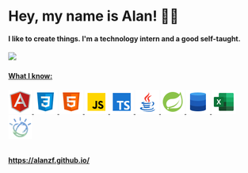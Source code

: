 # Hey, my name is Alan! :man_technologist:

<h4>I like to create things. I'm a technology intern and a good self-taught.<h4>

<a href="https://github.com/AlanZF">
  <img height="180em" src="https://github-readme-stats.vercel.app/api/top-langs/?username=AlanZF&layout=compact&langs_count=7&theme=dracula"/>
</div>

<h4>What I know:<h4>

<div>
  <img src="https://github.com/AlanZF/AlanZF.github.io/blob/master/assets/imgs/icons/angular.png" title="Angular"/>
  <img src="https://github.com/AlanZF/AlanZF.github.io/blob/master/assets/imgs/icons/css3.png" title="CSS3"/>
  <img src="https://github.com/AlanZF/AlanZF.github.io/blob/master/assets/imgs/icons/html5.png" title="HTML5"/>
  <img src="https://github.com/AlanZF/AlanZF.github.io/blob/master/assets/imgs/icons/javascript.png" title="Javascript"/>
  <img src="https://github.com/AlanZF/AlanZF.github.io/blob/master/assets/imgs/icons/typescript.png" title="TypeScript"/>
  <img src="https://github.com/AlanZF/AlanZF.github.io/blob/master/assets/imgs/icons/java.png" title="Java"/>
  <img src="https://github.com/AlanZF/AlanZF.github.io/blob/master/assets/imgs/icons/spring.png" title="Spring Boot"/>
  <img src="https://github.com/AlanZF/AlanZF.github.io/blob/master/assets/imgs/icons/db.png"/ title="Databases"> 
  <img src="https://github.com/AlanZF/AlanZF.github.io/blob/master/assets/imgs/icons/excel.png"/ title="Excel/VBA">
  <img src="https://github.com/AlanZF/AlanZF.github.io/blob/master/assets/imgs/icons/ibm-watson.png" title="Watson"/>
<div>

<br>

<a href="https://alanzf.github.io/" target="_blank">https://alanzf.github.io/</a>



  
  



